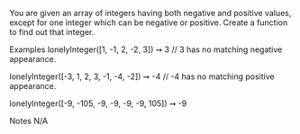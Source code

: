 You are given an array of integers having both negative and positive values, except for one integer which can be negative or positive. Create a function to find out that integer.

Examples
lonelyInteger([1, -1, 2, -2, 3]) ➞ 3
// 3 has no matching negative appearance.

lonelyInteger([-3, 1, 2, 3, -1, -4, -2]) ➞ -4
// -4 has no matching positive appearance.

lonelyInteger([-9, -105, -9, -9, -9, -9, 105]) ➞ -9

Notes
N/A